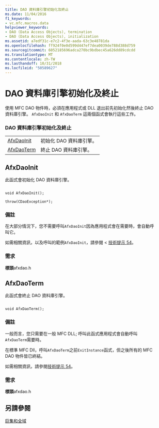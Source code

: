 ```yaml
---
title: DAO 資料庫引擎初始化及終止
ms.date: 11/04/2016
f1_keywords:
- vc.mfc.macros.data
helpviewer_keywords:
- DAO (Data Access Objects), termination
- DAO (Data Access Objects), initialization
ms.assetid: a7edf31c-e7c2-4f3e-aada-63c3e48781da
ms.openlocfilehash: ff924f0e0d599d447ef7dea0039de788d388d759
ms.sourcegitcommit: 6052185696adca270bc9bdbec45a626dd89cdcdd
ms.translationtype: MT
ms.contentlocale: zh-TW
ms.lasthandoff: 10/31/2018
ms.locfileid: "50589627"
---
```

# <a name="dao-database-engine-initialization-and-termination"></a>DAO 資料庫引擎初始化及終止

使用 MFC DAO 物件時，必須在應用程式或 DLL 退出前先初始化然後終止 DAO 資料庫引擎。 `AfxDaoInit` 和 `AfxDaoTerm` 這兩個函式會執行這些工作。

### <a name="dao-database-engine-initialization-and-termination"></a>DAO 資料庫引擎初始化及終止

|||
|-|-|
|[AfxDaoInit](#afxdaoinit)|初始化 DAO 資料庫引擎。|
|[AfxDaoTerm](#afxdaoterm)|終止 DAO 資料庫引擎。|

##  <a name="afxdaoinit"></a>  AfxDaoInit

此函式會初始化 DAO 資料庫引擎。

```

void AfxDaoInit();

throw(CDaoException*);
```

### <a name="remarks"></a>備註

在大部分情況下，您不需要呼叫`AfxDaoInit`因為應用程式會在需要時，會自動呼叫它。

如需相關資訊，以及呼叫的範例`AfxDaoInit`，請參閱 <<c2> [ 技術提示 54](../../mfc/tn054-calling-dao-directly-while-using-mfc-dao-classes.md)。

### <a name="requirements"></a>需求

  **標頭**afxdao.h

##  <a name="afxdaoterm"></a>  AfxDaoTerm

此函式會終止 DAO 資料庫引擎。

```

void AfxDaoTerm();
```

### <a name="remarks"></a>備註

一般而言，您只需要在一般 MFC DLL; 呼叫此函式應用程式會自動呼叫`AfxDaoTerm`需要時。

在標準 MFC Dll，呼叫`AfxDaoTerm`之前`ExitInstance`函式，但之後所有的 MFC DAO 物件皆已終結。

如需相關資訊，請參閱[技術提示 54](../../mfc/tn054-calling-dao-directly-while-using-mfc-dao-classes.md)。

### <a name="requirements"></a>需求

  **標頭**afxdao.h

## <a name="see-also"></a>另請參閱

[巨集和全域](../../mfc/reference/mfc-macros-and-globals.md)
